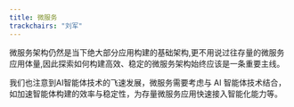 ```yaml
---
title: 微服务
trackchairs: "刘军"
---
```


微服务架构仍然是当下绝大部分应用构建的基础架构,更不用说过往存量的微服务应用体量,因此探索如何构建高效、稳定的微服务架构始终应该是一条重要主线。

我们也注意到AI智能体技术的飞速发展，微服务需要考虑与 AI 智能体技术结合，如加速智能体构建的效率与稳定性，为存量微服务应用快速接入智能化能力等。